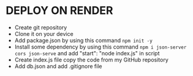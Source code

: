 # DEPLOY ON RENDER

- Create git repository
- Clone it on your device
- Add package.json by using this command `npm init -y`
- Install some dependency by using this command `npm i json-server cors json-serve` and add "start": "node index.js" in script
- Create index.js file copy the code from my GitHub repository
- Add db.json and add .gitignore file
